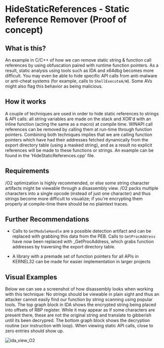 # HideStaticReferences - Static Reference Remover (Proof of concept)

## What is this?  
An example in C/C++ of how we can remove static string & function call references by using obfuscation paired with runtime function pointers. As a result, static analysis using tools such as IDA and x64dbg becomes more difficult. You may even be able to hide specific API calls from anti-malware or anti-cheat systems (for example, calls to `ShellExecuteA/W`). Some AVs might also flag this behavior as being malicious.

## How it works  
A couple of techniques are used in order to hide static references to strings & API calls: all string variables are made on the stack and XOR'd with an inline function (acting the same as a macro) at compile time. WINAPI call references can be removed by calling them at run-time through function pointers. Combining both techniques implies that we are calling function pointers which have had their addresses fetched dynamically from the export directory table (using a masked string), and as a result no explicit references will be made to these functions or strings. An example can be found in the 'HideStaticReferences.cpp' file.

## Requirements  
/O2 optimization is highly recommended, or else some string character artifacts might be viewable through a disassembly view. /O2 packs multiple characters into a single opcode (instead of just one character) and thus strings become more difficult to visualize; if you're encrypting them properly at compile-time there should be no plaintext traces.

## Further Recommendations  
- Calls to `GetModuleHandle` are a possible detection artifact and can be replaced with grabbing this data from the PEB. Calls to `GetProcAddress` have now been replaced with _GetProcAddress, which grabs function addresses by traversing the export directory table.

- A library with a premade set of function pointers for all APIs in KERNEL32 can be made for easier implementation in larger projects  


## Visual Examples
Below we can see a screenshot of how disassembly looks when working with this technique: No strings should be viewable in plain sight and thus an attacker cannot easily find our function by string scanning using popular tools. The top graph block in IDA shows the encrypted string being placed into offsets of RBP register. While it may appear as if some characters are present there, these are not the original string and translate to gibberish until its been decrypred. The bottom graph block shows the decryption routine (xor instruction with loop). When viewing static API calls, close to zero entries should show up.

![ida_view_O2](https://github.com/AlSch092/HideStaticReferences/assets/94417808/f5a1dafd-383a-4d42-a8a9-c05bed3d4a09)
